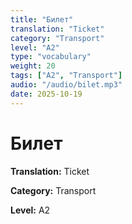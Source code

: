 ```yaml
---
title: "Билет"
translation: "Ticket"
category: "Transport"
level: "A2"
type: "vocabulary"
weight: 20
tags: ["A2", "Transport"]
audio: "/audio/bilet.mp3"
date: 2025-10-19
---
```


# Билет

**Translation:** Ticket

**Category:** Transport

**Level:** A2

